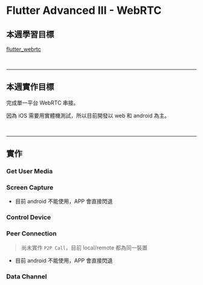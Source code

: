 # Flutter Advanced III - WebRTC

## 本週學習目標

[flutter_webrtc](https://pub.dev/packages/flutter_webrtc)

<br>

---

## 本週實作目標

完成單一平台 WebRTC 串接。

因為 iOS 需要用實體機測試，所以目前開發以 web 和 android 為主。

<br>

---

## 實作

### Get User Media

### Screen Capture

- 目前 android 不能使用，APP 會直接閃退

### Control Device

### Peer Connection

> 尚未實作 `P2P Call`，目前 local/remote 都為同一裝置

- 目前 android 不能使用，APP 會直接閃退

### Data Channel
